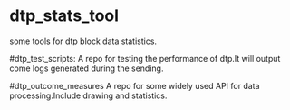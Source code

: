 # dtp_stats_tool
some tools for dtp block data statistics.

#dtp_test_scripts:
A repo for testing the performance of dtp.It will output come logs generated during the sending.

#dtp_outcome_measures
A repo for some widely used API for data processing.Include drawing and statistics. 
